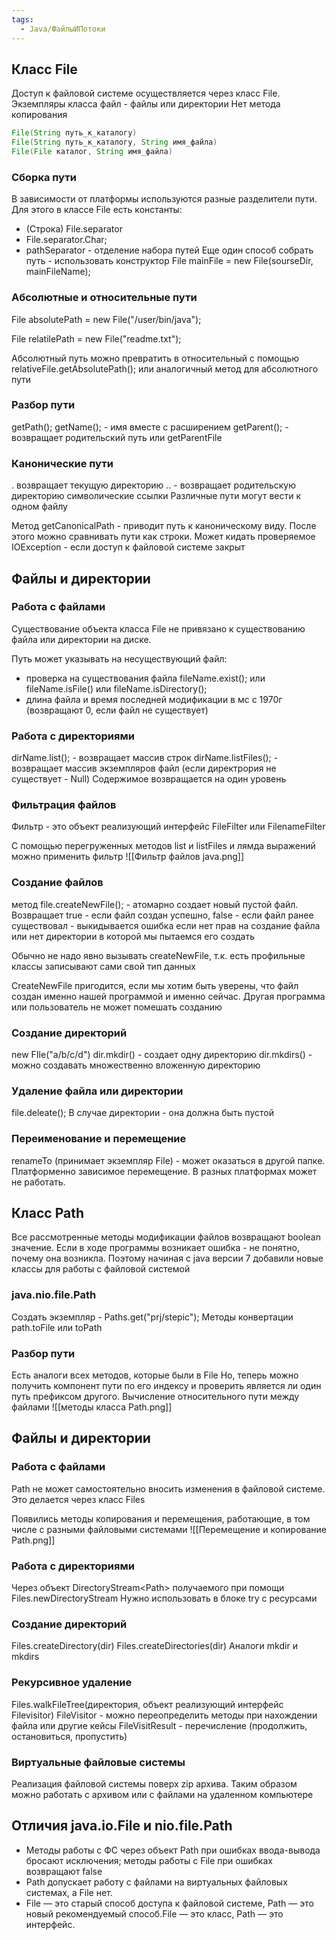 ```yaml
---
tags:
  - Java/ФайлыИПотоки
---
```

## Класс File
Доступ к файловой системе осуществляется через класс File. Экземпляры класса файл - файлы или директории
Нет метода копирования
```java
File(String путь_к_каталогу)
File(String путь_к_каталогу, String имя_файла)
File(File каталог, String имя_файла)
```
### Сборка пути
В зависимости от платформы используются разные разделители пути. Для этого в классе File есть константы:
- (Строка) File.separator
- File.separator.Char;
- pathSeparator - отделение набора путей
Еще один способ собрать путь - использовать конструктор
	File mainFile = new File(sourseDir, mainFileName);
### Абсолютные и относительные пути
File absolutePath = new File("/user/bin/java");

File relatilePath = new File("readme.txt");

Абсолютный путь можно превратить в относительный с помощью relativeFile.getAbsolutePath(); или аналогичный метод для абсолютного пути

### Разбор пути
getPath(); getName(); - имя вместе с расширением
getParent(); - возвращает родительский путь или getParentFile

### Канонические пути
\. возвращает текущую директорию
\.. - возвращает родительскую директорию
символические ссылки
Различные пути могут вести к одном файлу

Метод getCanonicalPath - приводит путь к каноническому виду. После этого можно сравнивать пути как строки. Может кидать проверяемое IOException - если доступ к файловой системе закрыт
## Файлы и директории
### Работа с файлами
Существование объекта класса File не привязано к существованию файла или директории на диске.

Путь может указывать на несуществующий файл:
- проверка на существования файла fileName.exist(); или fileName.isFile() или fileName.isDirectory();
- длина файла и время последней модификации в мс с 1970г (возвращают 0, если файл не существует)
### Работа с директориями
dirName.list(); - возвращает массив строк
dirName.listFiles(); - возвращает массив экземпляров файл (если директрория не существует - Null)
Содержимое возвращается на один уровень

### Фильтрация файлов
Фильтр - это объект реализующий интерфейс FileFilter или FilenameFilter

С помощью перегруженных методов list и listFiles и лямда выражений можно применить фильтр
![[Фильтр файлов java.png]]

### Создание файлов
метод file.createNewFile(); - атомарно создает новый пустой файл. Возвращает true - если файл создан успешно, false - если файл ранее существовал - выкидывается ошибка если нет прав на создание файла или нет директории в которой мы пытаемся его создать

Обычно не надо явно вызывать createNewFile, т.к. есть профильные классы записывают сами свой тип данных

CreateNewFile пригодится, если мы хотим быть уверены, что файл создан именно нашей программой и именно сейчас. Другая программа или пользователь не может помешать созданию

### Создание директорий
new FIle("a/b/c/d")
dir.mkdir() - создает одну директорию
dir.mkdirs() - можно создавать множественно вложенную директорию

### Удаление файла или директории
file.deleate();
В случае директории - она должна быть пустой
### Переименование и перемещение
renameTo (принимает экземпляр File) - может оказаться в другой папке. Платформенно зависимое перемещение. В разных платформах может не работать.

## Класс Path
Все рассмотренные методы модификации файлов возвращают boolean значение. Если в ходе программы возникает ошибка - не понятно, почему она возникла.
Поэтому начиная с java версии 7 добавили новые классы для работы с файловой системой
### java.nio.file.Path
Создать экземпляр - Paths.get("prj/stepic");
Методы конвертации path.toFile или toPath

### Разбор пути
Есть аналоги всех методов, которые были в File
Но, теперь можно получить компонент пути по его индексу и проверить является ли один путь префиксом другого. Вычисление относительного пути между файлами
![[методы класса Path.png]]
## Файлы и директории
### Работа с файлами
Path не может самостоятельно вносить изменения в файловой системе. Это делается через класс Files

Появились методы копирования и перемещения, работающие, в том числе с разными файловыми системами
![[Перемещение и копирование Path.png]]
### Работа с директориями
Через объект DirectoryStream\<Path\> получаемого при помощи Files.newDirectoryStream
Нужно использовать в блоке try с ресурсами
### Создание директорий
Files.createDirectory(dir)
Files.createDirectories(dir)
Аналоги mkdir и mkdirs
### Рекурсивное удаление
Files.walkFileTree(директория, объект реализующий интерфейс Filevisitor)
FileVisitor - можно переопределить методы при нахождении файла или другие кейсы
FileVisitResult - перечисление (продолжить, остановиться, пропустить)
### Виртуальные файловые системы
Реализация файловой системы поверх zip архива.
Таким образом можно работать с архивом или с файлами на удаленном компьютере

## Отличия java.io.File и nio.file.Path
- Методы работы с ФС через объект Path при ошибках ввода-вывода бросают исключения; методы работы с File при ошибках возвращают false
- Path допускает работу с файлами на виртуальных файловых системах, а File нет.
- File — это старый способ доступа к файловой системе, Path — это новый рекомендуемый способ.File — это класс, Path — это интерфейс.
